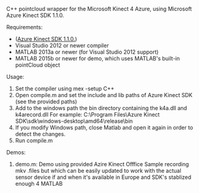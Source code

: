 C++ pointcloud wrapper for the Microsoft Kinect 4 Azure, using Microsoft Azure Kinect SDK 1.1.0.

Requirements:
- ([Azure Kinect SDK 1.1.0.](http://download.microsoft.com/download/E/B/D/EBDBB3C1-ED3F-4236-96D6-2BCB352F3710/Azure%20Kinect%20SDK%201.1.0.msi))
- Visual Studio 2012 or newer compiler
- MATLAB 2013a or newer (for Visual Studio 2012 support)
- MATLAB 2015b or newer for demo, which uses MATLAB's built-in pointCloud object

Usage:
1) Set the compiler using mex -setup C++
2) Open compile.m and set the include and lib paths of Azure Kinect SDK (see the provided paths)
3) Add to the windows path the bin directory containing the k4a.dll and k4arecord.dll 
   For example: C:\Program Files\Azure Kinect SDK\sdk\windows-desktop\amd64\release\bin
4) If you modify Windows path, close Matlab and open it again in order to detect the changes.
3) Run compile.m

Demos:
1) demo.m: Demo using provided Azire Kinect Offfice Sample recording mkv .files 
           but which can be easily updated to work with the actual sensor device
           if and when it's available in Europe and SDK's stablized enough 4 MATLAB